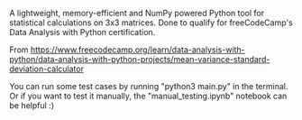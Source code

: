 A lightweight, memory-efficient and NumPy powered Python tool for statistical calculations on 3x3 matrices. Done to qualify for freeCodeCamp's Data Analysis with Python certification.

From https://www.freecodecamp.org/learn/data-analysis-with-python/data-analysis-with-python-projects/mean-variance-standard-deviation-calculator

You can run some test cases by running "python3 main.py" in the terminal. Or if you want to test it manually, the "manual_testing.ipynb" notebook can be helpful :)